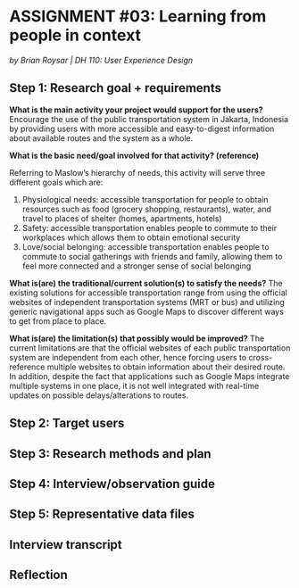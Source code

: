 # ASSIGNMENT #03: Learning from people in context
_by Brian Roysar | DH 110: User Experience Design_

## Step 1: Research goal + requirements
**What is the main activity your project would support for the users?**
Encourage the use of the public transportation system in Jakarta, Indonesia by providing users with more accessible and easy-to-digest information about available routes and the system as a whole. 

**What is the basic need/goal involved for that activity? (reference)**

Referring to Maslow’s hierarchy of needs, this activity will serve three different goals which are:

1. Physiological needs: accessible transportation for people to obtain resources such as food (grocery shopping, restaurants), water, and travel to places of shelter (homes, apartments, hotels)
2. Safety: accessible transportation enables people to commute to their workplaces which allows them to obtain emotional security
3. Love/social belonging: accessible transportation enables people to commute to social gatherings with friends and family, allowing them to feel more connected and a stronger sense of social belonging

**What is(are) the traditional/current solution(s) to satisfy the needs?**
The existing solutions for accessible transportation range from using the official websites of independent transportation systems (MRT or bus) and utilizing generic navigational apps such as Google Maps to discover different ways to get from place to place. 

**What is(are) the limitation(s) that possibly would be improved?**
The current limitations are that the official websites of each public transportation system are independent from each other, hence forcing users to cross-reference multiple websites to obtain information about their desired route. In addition, despite the fact that applications such as Google Maps integrate multiple systems in one place, it is not well integrated with real-time updates on possible delays/alterations to routes.


## Step 2: Target users

## Step 3: Research methods and plan

## Step 4: Interview/observation guide

## Step 5: Representative data files

## Interview transcript

## Reflection
